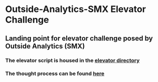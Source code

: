 # Outside-Analytics-SMX Elevator Challenge

## Landing point for elevator challenge posed by Outside Analytics (SMX)

### The elevator script is housed in the [elevator directory](https://github.com/Mchenore/Outside-Analytics-SMX/tree/main/elevator)

### The thought process can be found [here](https://github.com/Mchenore/Outside-Analytics-SMX/blob/main/assumptions.md)
